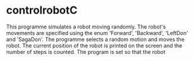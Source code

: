 # controlrobotC
This programme simulates a robot moving randomly. The robot's movements are specified using the enum 'Forward', 'Backward', 'LeftDon' and 'SagaDon'. The programme selects a random motion and moves the robot. The current position of the robot is printed on the screen and the number of steps is counted. The program is set so that the robot
